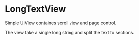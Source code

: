 LongTextView
============

Simple UIView containes scroll view and page control.

The view take a single long string and split the text to sections.




